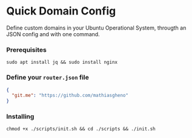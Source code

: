 # Quick Domain Config

Define custom domains in your Ubuntu Operational System, througth an JSON config and with one command.

### Prerequisites

```shell
sudo apt install jq && sudo install nginx
```

### Define your `router.json` file

```json
{
  "git.me": "https://github.com/mathiasgheno"
}
```

### Installing

```shell
chmod +x ./scripts/init.sh && cd ./scripts && ./init.sh
```